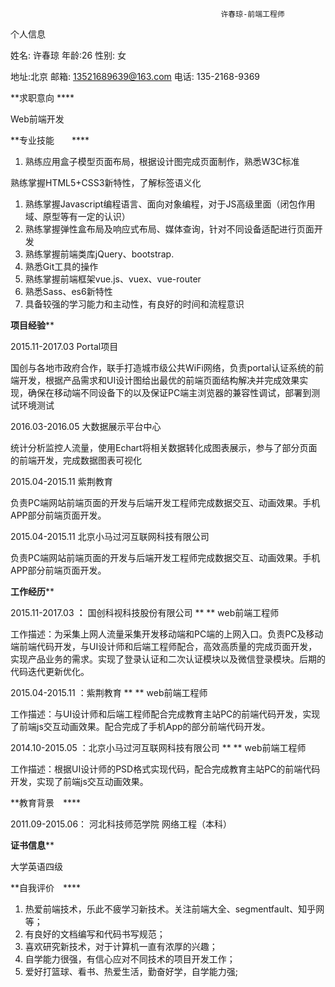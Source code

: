                                                    许春琼-前端工程师

个人信息 　　　　　　　　　　　　　　　　　　　　　　　　　　

姓名: 许春琼                 年龄:26                     性别: 女

地址:北京                邮箱: 13521689639@163.com   电话: 135-2168-9369

**求职意向  ****                                                  

Web前端开发

**专业技能　　**** 　　　　　　　　　　　　　　　　　　　　　　　

1. 熟练应用盒子模型页面布局，根据设计图完成页面制作，熟悉W3C标准

熟练掌握HTML5+CSS3新特性，了解标签语义化

1. 熟练掌握Javascript编程语言、面向对象编程，对于JS高级里面（闭包作用域、原型等有一定的认识）
2. 熟练掌握弹性盒布局及响应式布局、媒体查询，针对不同设备适配进行页面开发
3. 熟练掌握前端类库jQuery、bootstrap.
4. 熟悉Git工具的操作
5. 熟练掌握前端框架vue.js、vuex、vue-router
6. 熟悉Sass、es6新特性
7. 具备较强的学习能力和主动性，有良好的时间和流程意识

**项目经验**** 　　　　　　　　　　　　　　　　　　　　　　　　　 

2015.11-2017.03                Portal项目

国创与各地市政府合作，联手打造城市级公共WiFi网络，负责portal认证系统的前端开发，根据产品需求和UI设计图给出最优的前端页面结构解决并完成效果实现，确保在移动端不同设备下的以及保证PC端主浏览器的兼容性调试，部署到测试环境测试

2016.03-2016.05  大数据展示平台中心

统计分析监控人流量，使用Echart将相关数据转化成图表展示，参与了部分页面的前端开发，完成数据图表可视化

2015.04-2015.11                紫荆教育

负责PC端网站前端页面的开发与后端开发工程师完成数据交互、动画效果。手机APP部分前端页面开发。

2015.04-2015.11                北京小马过河互联网科技有限公司

负责PC端网站前端页面的开发与后端开发工程师完成数据交互、动画效果。手机APP部分前端页面开发。

**工作经历**** 　　　　　　　　　　　　　　　　　　　　　　　　　　

2015.11-2017.03 **：** 国创科视科技股份有限公司   **         ** web前端工程师

工作描述：为采集上网人流量采集开发移动端和PC端的上网入口。负责PC及移动端前端代码开发，与UI设计师和后端工程师配合，高效高质量的完成页面开发，实现产品业务的需求。实现了登录认证和二次认证模块以及微信登录模块。后期的代码迭代更新优化。

2015.04-2015.11 ：紫荆教育        **                                       ** web前端工程师

工作描述：与UI设计师和后端工程师配合完成教育主站PC的前端代码开发，实现了前端js交互动画效果。配合完成了手机App的部分前端代码开发。

2014.10-2015.05 ：北京小马过河互联网科技有限公司 **     ** web前端工程师

工作描述：根据UI设计师的PSD格式实现代码，配合完成教育主站PC的前端代码开发，实现了前端js交互动画效果。

**教育背景　****                                               　　

2011.09-2015.06：          河北科技师范学院           网络工程（本科）

**证书信息**** 　　　　　　　　　　　　　　　　　　　　　　　　　　

大学英语四级

**自我评价　**** 　                                                  　　　　　　　　　　　　　　　　　　　　　　　　　

1. 热爱前端技术，乐此不疲学习新技术。关注前端大全、segmentfault、知乎网等；
2. 有良好的文档编写和代码书写规范；
3. 喜欢研究新技术，对于计算机一直有浓厚的兴趣；
4. 自学能力很强，有信心应对不同技术的项目开发工作；
5. 爱好打篮球、看书、热爱生活，勤奋好学，自学能力强;
